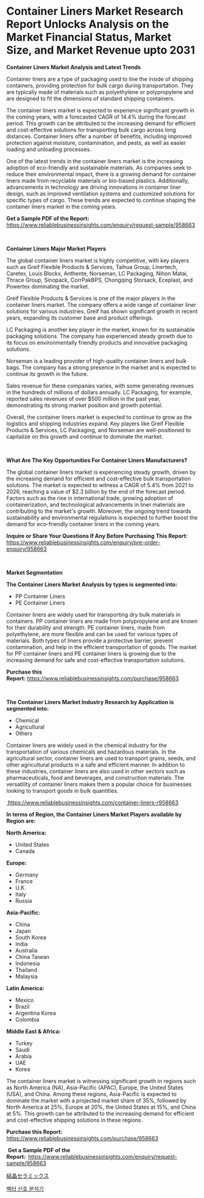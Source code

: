 <p><h1>Container Liners Market Research Report Unlocks Analysis on the Market Financial Status, Market Size, and Market Revenue upto 2031</h1></p><p><strong>Container Liners Market Analysis and Latest Trends</strong></p>
<p><p>Container liners are a type of packaging used to line the inside of shipping containers, providing protection for bulk cargo during transportation. They are typically made of materials such as polyethylene or polypropylene and are designed to fit the dimensions of standard shipping containers.</p><p>The container liners market is expected to experience significant growth in the coming years, with a forecasted CAGR of 14.4% during the forecast period. This growth can be attributed to the increasing demand for efficient and cost-effective solutions for transporting bulk cargo across long distances. Container liners offer a number of benefits, including improved protection against moisture, contamination, and pests, as well as easier loading and unloading processes.</p><p>One of the latest trends in the container liners market is the increasing adoption of eco-friendly and sustainable materials. As companies seek to reduce their environmental impact, there is a growing demand for container liners made from recyclable materials or bio-based plastics. Additionally, advancements in technology are driving innovations in container liner design, such as improved ventilation systems and customized solutions for specific types of cargo. These trends are expected to continue shaping the container liners market in the coming years.</p></p>
<p><strong>Get a Sample PDF of the Report:&nbsp;</strong> <a href="https://www.reliablebusinessinsights.com/enquiry/request-sample/958663">https://www.reliablebusinessinsights.com/enquiry/request-sample/958663</a></p>
<p>&nbsp;</p>
<p><strong>Container Liners Major Market Players</strong></p>
<p><p>The global container liners market is highly competitive, with key players such as Greif Flexible Products & Services, Taihua Group, Linertech, Caretex, Louis Blockx, Anthente, Norseman, LC Packaging, Nihon Matai, Thrace Group, Sinopack, CorrPakBPS, Chongqing Storsack, Eceplast, and Powertex dominating the market.</p><p>Greif Flexible Products & Services is one of the major players in the container liners market. The company offers a wide range of container liner solutions for various industries. Greif has shown significant growth in recent years, expanding its customer base and product offerings.</p><p>LC Packaging is another key player in the market, known for its sustainable packaging solutions. The company has experienced steady growth due to its focus on environmentally friendly products and innovative packaging solutions.</p><p>Norseman is a leading provider of high-quality container liners and bulk bags. The company has a strong presence in the market and is expected to continue its growth in the future.</p><p>Sales revenue for these companies varies, with some generating revenues in the hundreds of millions of dollars annually. LC Packaging, for example, reported sales revenues of over $500 million in the past year, demonstrating its strong market position and growth potential.</p><p>Overall, the container liners market is expected to continue to grow as the logistics and shipping industries expand. Key players like Greif Flexible Products & Services, LC Packaging, and Norseman are well-positioned to capitalize on this growth and continue to dominate the market.</p></p>
<p>&nbsp;</p>
<p><strong>What Are The Key Opportunities For Container Liners Manufacturers?</strong></p>
<p><p>The global container liners market is experiencing steady growth, driven by the increasing demand for efficient and cost-effective bulk transportation solutions. The market is expected to witness a CAGR of 5.4% from 2021 to 2026, reaching a value of $2.3 billion by the end of the forecast period. Factors such as the rise in international trade, growing adoption of containerization, and technological advancements in liner materials are contributing to the market's growth. Moreover, the ongoing trend towards sustainability and environmental regulations is expected to further boost the demand for eco-friendly container liners in the coming years.</p></p>
<p><strong>Inquire or Share Your Questions If Any Before Purchasing This Report:</strong> <a href="https://www.reliablebusinessinsights.com/enquiry/pre-order-enquiry/958663">https://www.reliablebusinessinsights.com/enquiry/pre-order-enquiry/958663</a></p>
<p>&nbsp;</p>
<p><strong>Market Segmentation</strong></p>
<p><strong>The Container Liners Market Analysis by types is segmented into:</strong></p>
<p><ul><li>PP Container Liners</li><li>PE Container Liners</li></ul></p>
<p><p>Container liners are widely used for transporting dry bulk materials in containers. PP container liners are made from polypropylene and are known for their durability and strength. PE container liners, made from polyethylene, are more flexible and can be used for various types of materials. Both types of liners provide a protective barrier, prevent contamination, and help in the efficient transportation of goods. The market for PP container liners and PE container liners is growing due to the increasing demand for safe and cost-effective transportation solutions.</p></p>
<p><strong>Purchase this Report:&nbsp;</strong><a href="https://www.reliablebusinessinsights.com/purchase/958663">https://www.reliablebusinessinsights.com/purchase/958663</a></p>
<p>&nbsp;</p>
<p><strong>The Container Liners Market Industry Research by Application is segmented into:</strong></p>
<p><ul><li>Chemical</li><li>Agricultural</li><li>Others</li></ul></p>
<p><p>Container liners are widely used in the chemical industry for the transportation of various chemicals and hazardous materials. In the agricultural sector, container liners are used to transport grains, seeds, and other agricultural products in a safe and efficient manner. In addition to these industries, container liners are also used in other sectors such as pharmaceuticals, food and beverages, and construction materials. The versatility of container liners makes them a popular choice for businesses looking to transport goods in bulk quantities.</p></p>
<p><a href="https://www.reliablebusinessinsights.com/container-liners-r958663">&nbsp;https://www.reliablebusinessinsights.com/container-liners-r958663</a></p>
<p><strong>In terms of Region, the Container Liners Market Players available by Region are:</strong></p>
<p>
    <p> <strong> North America: </strong>
        <ul>
            <li>United States</li>
            <li>Canada</li>
        </ul>
        </p> 
    <p> <strong> Europe: </strong>
        <ul>
            <li>Germany</li>
            <li>France</li>
            <li>U.K.</li>
            <li>Italy</li>
            <li>Russia</li>
        </ul>
        </p> 
    <p> <strong> Asia-Pacific: </strong>
        <ul>
            <li>China</li>
            <li>Japan</li>
            <li>South Korea</li>
            <li>India</li>
            <li>Australia</li>
            <li>China Taiwan</li>
            <li>Indonesia</li>
            <li>Thailand</li>
            <li>Malaysia</li>
        </ul>
        </p> 
    <p> <strong> Latin America: </strong>
        <ul>
            <li>Mexico</li>
            <li>Brazil</li>
            <li>Argentina Korea</li>
            <li>Colombia</li>
        </ul>
        </p> 
    <p> <strong> Middle East & Africa: </strong>
        <ul>
            <li>Turkey</li>
            <li>Saudi</li>
            <li>Arabia</li>
            <li>UAE</li>
            <li>Korea</li>
        </ul>
    </p>
    </p>
<p><p>The container liners market is witnessing significant growth in regions such as North America (NA), Asia-Pacific (APAC), Europe, the United States (USA), and China. Among these regions, Asia-Pacific is expected to dominate the market with a projected market share of 35%, followed by North America at 25%, Europe at 20%, the United States at 15%, and China at 5%. This growth can be attributed to the increasing demand for efficient and cost-effective shipping solutions in these regions.</p></p>
<p><strong>Purchase this Report: </strong><a href="https://www.reliablebusinessinsights.com/purchase/958663">https://www.reliablebusinessinsights.com/purchase/958663</a></p>
<p>&nbsp;<strong>Get a Sample PDF of the Report:&nbsp;&nbsp;</strong><a href="https://www.reliablebusinessinsights.com/enquiry/request-sample/958663">https://www.reliablebusinessinsights.com/enquiry/request-sample/958663</a></p>
<p><strong></strong></p>
<p><p><a href="https://github.com/mohamedbakry57/Market-Research-Report-List-5/blob/main/84925263635.md">結晶セラミックス</a></p><p><a href="https://github.com/laholand/Market-Research-Report-List-5/blob/main/53343357789.md">벡터 신호 분석기</a></p></p>
